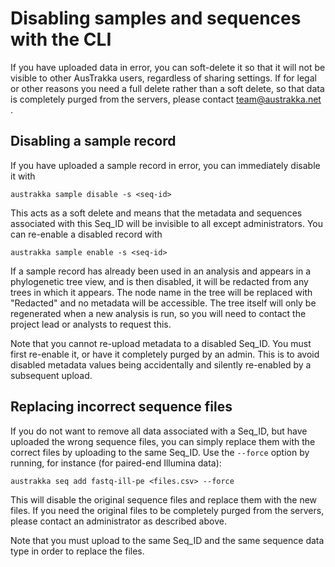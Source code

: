 
# Disabling samples and sequences with the CLI

If you have uploaded data in error, you can soft-delete it so that it will not be visible to other AusTrakka users, regardless of sharing settings. If for legal or other reasons you need a full delete rather than a soft delete, so that data is completely
purged from the servers, please contact team@austrakka.net .

## Disabling a sample record

If you have uploaded a sample record in error, you can immediately disable it with 
```
austrakka sample disable -s <seq-id>
```

This acts as a soft delete and means that the metadata and sequences associated with this Seq_ID will be invisible to all except administrators. You can re-enable a disabled record with 
```
austrakka sample enable -s <seq-id>
```

If a sample record has already been used in an analysis and appears in a phylogenetic tree view, and is then disabled, it will be redacted from any trees in which it appears. The node name in the tree will be replaced with "Redacted" and no metadata will be accessible. The tree itself will only be regenerated when a new analysis is run, so you will need to contact the project lead or analysts to request this.

Note that you cannot re-upload metadata to a disabled Seq_ID. You must first re-enable it, or have it completely purged by an admin. This is to avoid disabled metadata values being accidentally and silently re-enabled by a subsequent upload.

 ## Replacing incorrect sequence files

If you do not want to remove all data associated with a Seq_ID, but have uploaded the wrong sequence files, you can simply replace them with the correct files by uploading to the same Seq_ID. Use the `--force` option by running, for instance (for paired-end Illumina data):
```
austrakka seq add fastq-ill-pe <files.csv> --force 
```

This will disable the original sequence files and replace them with the new files. If you need the original files to be completely purged from the servers, please contact an administrator as described above.

Note that you must upload to the same Seq_ID and the same sequence data type in order to replace the files.
